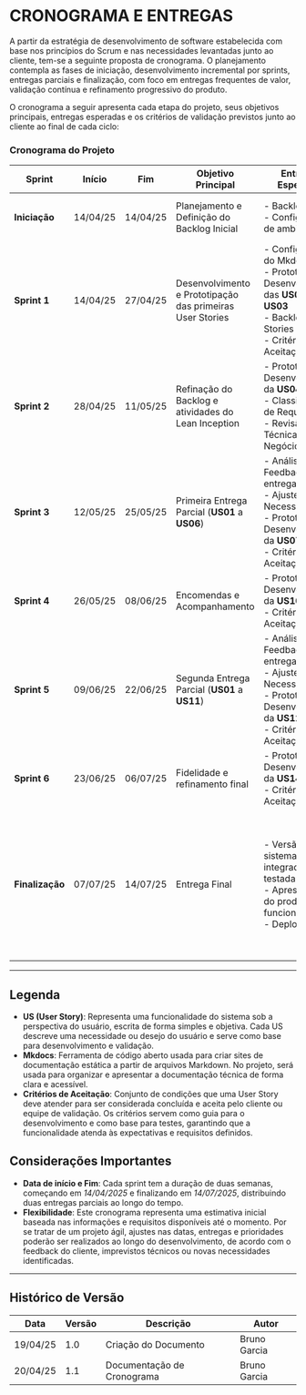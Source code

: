 # CRONOGRAMA E ENTREGAS 

A partir da estratégia de desenvolvimento de software estabelecida com base nos princípios do Scrum e nas necessidades levantadas junto ao cliente, tem-se a seguinte proposta de cronograma. O planejamento contempla as fases de iniciação, desenvolvimento incremental por sprints, entregas parciais e finalização, com foco em entregas frequentes de valor, validação contínua e refinamento progressivo do produto.

O cronograma a seguir apresenta cada etapa do projeto, seus objetivos principais, entregas esperadas e os critérios de validação previstos junto ao cliente ao final de cada ciclo:

### Cronograma do Projeto

| **Sprint**      | **Início** | **Fim**  | **Objetivo Principal**                                    | **Entregas Esperadas**                                                                                                                           | **Validação do Cliente**                                                                                                                                                                     |
| --------------- | ---------- | -------- | --------------------------------------------------------- | ------------------------------------------------------------------------------------------------------------------------------------------------ | -------------------------------------------------------------------------------------------------------------------------------------------------------------------------------------------- |
| **Iniciação**   | 14/04/25   | 14/04/25 | Planejamento e Definição do Backlog Inicial               | - Backlog inicial<br>- Configuração de ambiente                                                                                                  | - Validação do Backlog inicial<br>- Validação de arquitetura inicial                                                                                                                         |
| **Sprint 1**    | 14/04/25   | 27/04/25 | Desenvolvimento e Prototipação das primeiras User Stories | - Configuração do Mkdocs<br>- Prototipação e Desenvolvimento das **US01** a **US03**<br>- Backlog e User Stories<br>- Critérios de Aceitação     | - Feedback sobre primeiras funcionalidades e planejamento                                                                                                                                    |
| **Sprint 2**    | 28/04/25   | 11/05/25 | Refinação do Backlog e atividades do Lean Inception       | - Prototipação e Desenvolvimento da **US04** e **US06**<br>- Classificação de Requisitos<br>- Revisão Técnica, de Negócio e de UX                | - Validação do Backlog<br>- Protótipos das **US04** a **US06**                                                                                                                               |
| **Sprint 3**    | 12/05/25   | 25/05/25 | Primeira Entrega Parcial (**US01** a **US06**)            | - Análise do Feedback da entrega<br>- Ajustes Necessários<br>- Prototipação e Desenvolvimento da **US07** a **US09**<br>- Critérios de Aceitação | - Validação e feedback da entrega parcial                                                                                                                                                    |
| **Sprint 4**    | 26/05/25   | 08/06/25 | Encomendas e Acompanhamento                               | - Prototipação e Desenvolvimento da **US10** e **US11**<br>- Critérios de Aceitação                                                              | - Validação de funcionalidades de encomenda e acompanhamento                                                                                                                                 |
| **Sprint 5**    | 09/06/25   | 22/06/25 | Segunda Entrega Parcial (**US01** a **US11**)             | - Análise do Feedback da entrega<br>- Ajustes Necessários<br>- Prototipação e Desenvolvimento da **US12** a **US13**<br>- Critérios de Aceitação | - Validação e feedback da entrega parcial                                                                                                                                                    |
| **Sprint 6**    | 23/06/25   | 06/07/25 | Fidelidade e refinamento final                            | - Prototipação e Desenvolvimento da **US14** a **US16**<br>- Critérios de Aceitação                                                              | - Validação das funcionalidades finais                                                                                                                                                       |
| **Finalização** | 07/07/25   | 14/07/25 | Entrega Final                                             | - Versão final do sistema integrada e testada<br>- Apresentação do produto funcionando<br>- Deploy Final                                         | - Validação final de todas as funcionalidades entregues<br>- Feedback geral sobre a solução desenvolvida<br>- Aceite final do produto<br>- Avaliação da experiência com o time e metodologia |

---

## Legenda

- **US (User Story)**: Representa uma funcionalidade do sistema sob a perspectiva do usuário, escrita de forma simples e objetiva. Cada US descreve uma necessidade ou desejo do usuário e serve como base para desenvolvimento e validação.
- **Mkdocs**: Ferramenta de código aberto usada para criar sites de documentação estática a partir de arquivos Markdown. No projeto, será usada para organizar e apresentar a documentação técnica de forma clara e acessível.
- **Critérios de Aceitação**: Conjunto de condições que uma User Story deve atender para ser considerada concluída e aceita pelo cliente ou equipe de validação. Os critérios servem como guia para o desenvolvimento e como base para testes, garantindo que a funcionalidade atenda às expectativas e requisitos definidos.

## Considerações Importantes

- **Data de início e Fim**:  Cada sprint tem a duração de duas semanas, começando em *14/04/2025* e finalizando em *14/07/2025*, distribuindo duas entregas parciais ao longo do tempo. 
- **Flexibilidade**: Este cronograma representa uma estimativa inicial baseada nas informações e requisitos disponíveis até o momento. Por se tratar de um projeto ágil, ajustes nas datas, entregas e prioridades poderão ser realizados ao longo do desenvolvimento, de acordo com o feedback do cliente, imprevistos técnicos ou novas necessidades identificadas.

---
## Histórico de Versão
| Data     | Versão | Descrição                  | Autor        |
| -------- | ------ | -------------------------- | ------------ |
| 19/04/25 | 1.0    | Criação do Documento       | Bruno Garcia |
| 20/04/25 | 1.1    | Documentação de Cronograma | Bruno Garcia |